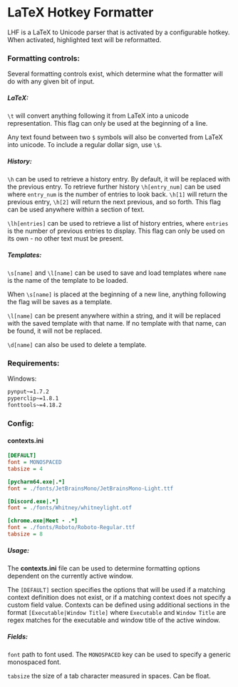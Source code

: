 # LaTeX Hotkey Formatter
LHF is a LaTeX to Unicode parser that is activated by a configurable hotkey. When activated, highlighted text will be reformatted.

### Formatting controls:
Several formatting controls exist, which determine what the formatter will do with any given bit of input.

##### LaTeX:
`\t` will convert anything following it from LaTeX into a unicode representation.
This flag can only be used at the beginning of a line.

Any text found between two `$` symbols will also be converted from LaTeX into unicode. To include a regular dollar sign, use `\$`.

##### History:
`\h` can be used to retrieve a history entry. By default, it will be replaced with the previous entry. To retrieve further history `\h[entry_num]` can be used where `entry_num` is the number of entries to look back. `\h[1]` will return the previous entry, `\h[2]` will return the next previous, and so forth. This flag can be used anywhere within a section of text.

`\lh[entries]` can be used to retrieve a list of history entries, where `entries` is the number of previous entries to display. This flag can only be used on its own - no other text must be present.

##### Templates:
`\s[name]` and `\l[name]` can be used to save and load templates where `name` is the name of the template to be loaded.

When `\s[name]` is placed at the beginning of a new line, anything following the flag will be saves as a template.

`\l[name]` can be present anywhere within a string, and it will be replaced with the saved template with that name. If no template with that name, can be found, it will not be replaced.

`\d[name]` can also be used to delete a template.

### Requirements:
Windows:
```requirements.txt
pynput~=1.7.2
pyperclip~=1.8.1
fonttools~=4.18.2
```

### Config:
#### contexts.ini
```ini
[DEFAULT]
font = MONOSPACED
tabsize = 4

[pycharm64.exe|.*]
font = ./fonts/JetBrainsMono/JetBrainsMono-Light.ttf

[Discord.exe|.*]
font = ./fonts/Whitney/whitneylight.otf

[chrome.exe|Meet - .*]
font = ./fonts/Roboto/Roboto-Regular.ttf
tabsize = 8
```
##### Usage:
The **contexts.ini** file can be used to determine formatting options dependent on the currently active window.

The `[DEFAULT]` section specifies the options that will be used if a matching context definition does not exist, or if a matching context does not specify a custom field value. Contexts can be defined using additional sections in the format `[Executable|Window Title]` where `Executable` and `Window Title` are regex matches for the executable and window title of the active window.

##### Fields:
`font` path to font used. The `MONOSPACED` key can be used to specify a generic monospaced font.

`tabsize` the size of a tab character measured in spaces. Can be float.
